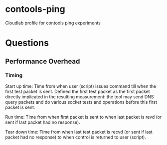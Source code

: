 # contools-ping

Cloudlab profile for contools ping experiments

# Questions

## Performance Overhead

### Timing

Start up time:
  Time from when user (script) issues command till when the first test packet is sent.
  Defined the first test packet as the first packet directly implicated in the resulting
  measurement: the tool may send DNS query packets and do various socket tests and operations
  before this first packet is sent.

Run time:
  Time from when first packet is sent to when last packet is revd (or sent if last packet had no response).

Tear down time:
  Time from when last test packet is recvd (or sent if last packet had no response) to when
  control is returned to user (script).


